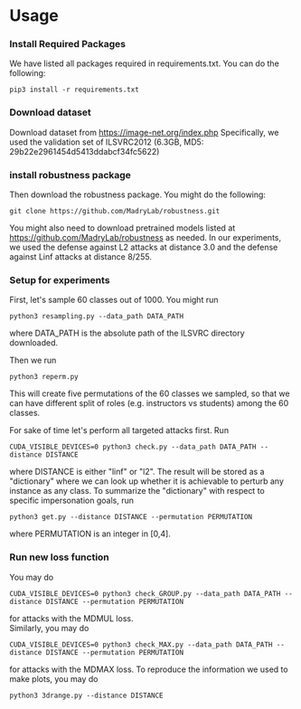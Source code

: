 # Usage
### Install Required Packages
We have listed all packages required in requirements.txt. You can do the following:
```
pip3 install -r requirements.txt
```
### Download dataset
Download dataset from https://image-net.org/index.php
Specifically, we used the validation set of ILSVRC2012 (6.3GB, MD5: 29b22e2961454d5413ddabcf34fc5622)

### install robustness package
Then download the robustness package. You might do the following:
```
git clone https://github.com/MadryLab/robustness.git
```
You might also need to download pretrained models listed at https://github.com/MadryLab/robustness as needed.
In our experiments, we used the defense against L2 attacks at distance 3.0 and the defense against Linf attacks at distance 8/255.

### Setup for experiments
First, let's sample 60 classes out of 1000. You might run
```
python3 resampling.py --data_path DATA_PATH
```
where DATA_PATH is the absolute path of the ILSVRC directory downloaded.

Then we run 
```
python3 reperm.py
```
This will create five permutations of the 60 classes we sampled, so that we can have different split of roles (e.g. instructors vs students) among the 60 classes.

For sake of time let's perform all targeted attacks first. Run
```
CUDA_VISIBLE_DEVICES=0 python3 check.py --data_path DATA_PATH --distance DISTANCE
```
where DISTANCE is either "linf" or "l2".
The result will be stored as a "dictionary" where we can look up whether it is achievable to perturb any instance as any class.
To summarize the "dictionary" with respect to specific impersonation goals, run 
```
python3 get.py --distance DISTANCE --permutation PERMUTATION
```
where PERMUTATION is an integer in [0,4].
### Run new loss function
You may do 
```
CUDA_VISIBLE_DEVICES=0 python3 check_GROUP.py --data_path DATA_PATH --distance DISTANCE --permutation PERMUTATION
```
for attacks with the MDMUL loss.  
Similarly, you may do
```
CUDA_VISIBLE_DEVICES=0 python3 check_MAX.py --data_path DATA_PATH --distance DISTANCE --permutation PERMUTATION
```
for attacks with the MDMAX loss.
To reproduce the information we used to make plots, you may do
```
python3 3drange.py --distance DISTANCE
```



